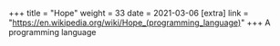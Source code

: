 +++
title = "Hope"
weight = 33
date = 2021-03-06
[extra]
link = "https://en.wikipedia.org/wiki/Hope_(programming_language)"
+++
A programming language

